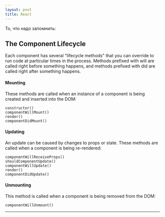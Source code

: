 ```yaml
---
layout: post
title: React
---
```


  То, что надо запомнить:

  <h2 class="post__small-heading">The Component Lifecycle</h2>

  Each component has several "lifecycle methods" that you can override
  to run code at particular times in the process. Methods prefixed with
  will are called right before something happens, and methods
  prefixed with did are called right after something happens.

  #### Mounting ####

  These methods are called when an instance of a component is being created and inserted into the DOM:


    constructor()
    componentWillMount()
    render()
    componentDidMount()


  #### Updating ####

  An update can be caused by changes to props or state. These methods are called when a component is being re-rendered:


    componentWillReceiveProps()
    shouldComponentUpdate()
    componentWillUpdate()
    render()
    componentDidUpdate()

  #### Unmounting ####

  This method is called when a component is being removed from the DOM:


    componentWillUnmount()

---
